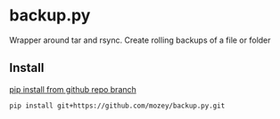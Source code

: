 # backup.py

Wrapper around tar and rsync. 
Create rolling backups of a file or folder

## Install

[pip install from github repo branch](http://stackoverflow.com/a/20101940/639133)

    pip install git+https://github.com/mozey/backup.py.git
    
    

